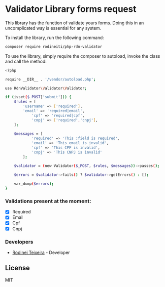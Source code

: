 # Validator Library forms request

This library has the function of validate yours forms. Doing this in an uncomplicated way is essential for any system.

To install the library, run the following command:

```sh
composer require rodineiti/php-rdn-validator
```


To use the library, simply require the composer to autoload, invoke the class and call the method:

```sh
<?php

require __DIR__ . '/vendor/autoload.php';

use RdnValidator\Validator\Validator;

if (isset($_POST['submit'])) {
	$rules = [
	    'username' => ['required'],
	    'email' => 'required|email',
            'cpf' => 'required|cpf',
            'cnpj' => ['required','cnpj'],
	];
	
	$messages = [
            'required' => 'This :field is required',
            'email' => 'This email is invalid',
            'cpf' => 'This CPF is inválid',
            'cnpj' => 'This CNPJ is invalid'
        ];

	$validator = (new Validator($_POST, $rules, $messages))->passes();

	$errors = $validator->fails() ? $validator->getErrors() : [];
	
	var_dump($errors);
}
```

### Validations present at the moment:
- [x] Required
- [x] Email
- [x] Cpf
- [x] Cnpj

### Developers
* [Rodinei Teixeira] - Developer

License
----

MIT

[//]:#
[Rodinei Teixeira]: <mailto:rodinei.developer@hotmail.com>
